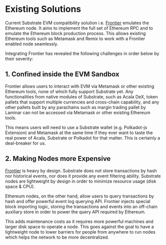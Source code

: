 # Existing Solutions

Current Substrate EVM compatibility solution i.e. [Frontier](https://github.com/paritytech/frontier) emulates the Ethereum node. It aims to implement the full set of Ethereum RPC and to emulate the Ethereum block production process. This allows existing Ethereum tools such as Metamask and Remix to work with a Frontier enabled node seamlessly.

Integrating Frontier has revealed the following challenges in order below by their severity:

## **1. Confined inside the EVM Sandbox**

Frontier allows users to interact with EVM via Metamask or other existing Ethereum tools, none of which fully support Substrate yet. Any functionalities from native modules of Substrate, such as Acala DeX, token pallets that support multiple currencies and cross-chain capability, and any other pallets built by any parachains such as margin trading pallet by Laminar can not be accessed via Metamask or other existing Ethereum tools.

This means users will need to use a Substrate wallet (e.g. Polkadot-js Extension) and Metamask at the same time if they ever want to taste the real power of Acala, Substrate or Polkadot for that matter. This is certainly a deal-breaker for us.

## **2. Making Nodes more Expensive**

[Frontier](https://github.com/paritytech/frontier) is heavy by design. Substrate does not store transactions by hash nor historical events, nor does it provide any event filtering ability. Substrate nodes are lightweight by design in order to minimize resource usage (disk space & CPU).

Ethereum nodes, on the other hand, allow users to query transactions by hash and offer powerful event log querying API. Frontier injects special block importing logic, storing the transactions and events into an off-chain auxiliary store in order to power the query API required by Ethereum.

This adds maintenance costs as it requires more powerful machines and larger disk space to operate a node. This goes against the goal to have a lightweight node to lower barriers for people from anywhere to run nodes which helps the network to be more decentralized.

